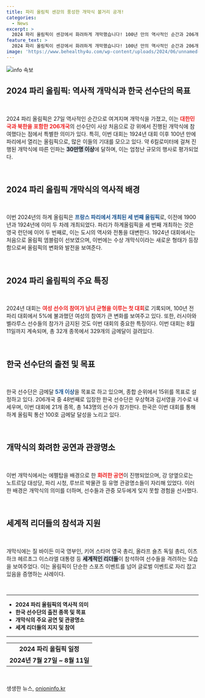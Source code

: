 ```yaml
---
title: 파리 올림픽 센강의 풍성한 개막식 볼거리 공개!
categories:
  - News
excerpt: >
  2024 파리 올림픽이 센강에서 화려하게 개막했습니다! 100년 만의 역사적인 순간과 206개국 선수들이 배를 타고 입장하는 특별한 장면을 놓치지 마세요!
feature_text: >
  2024 파리 올림픽이 센강에서 화려하게 개막했습니다! 100년 만의 역사적인 순간과 206개국 선수들이 배를 타고 입장하는 특별한 장면을 놓치지 마세요!
image: 'https://www.behealthy4u.com/wp-content/uploads/2024/06/unnamed-file.png'
---
```


<p><img src="https://www.behealthy4u.com/wp-content/uploads/2024/06/unnamed-file.png" alt="info 속보" /></p>

<h2 data-ke-size="size26">2024 파리 올림픽: 역사적 개막식과 한국 선수단의 목표</h2>

<p data-ke-size="size16">&nbsp;</p>

<p data-ke-size="size16">2024 파리 올림픽은 27일 역사적인 순간으로 여겨지며 개막식을 가졌고, 이는 <b><span style="color: #ee2323;">대한민국과 북한을 포함한 206개국</span></b>의 선수단이 사상 처음으로 강 위에서 진행된 개막식에 참여했다는 점에서 특별한 의미가 있다. 특히, 이번 대회는 1924년 대회 이후 100년 만에 파리에서 열리는 올림픽으로, 많은 이들의 기대를 모으고 있다. 약 6킬로미터에 걸쳐 진행된 개막식에 따른 인파는 <b><span style="background-color: #21538527;">30만명 이상</span></b>에 달하며, 이는 엄청난 규모의 행사로 평가되었다.</p>

<p data-ke-size="size16">&nbsp;</p>

<h2 data-ke-size="size26">2024 파리 올림픽 개막식의 역사적 배경</h2>

<p data-ke-size="size16">&nbsp;</p>

<p data-ke-size="size16">이번 2024년의 하계 올림픽은 <b><span style="color: #1a5490;">프랑스 파리에서 개최된 세 번째 올림픽</span></b>로, 이전에 1900년과 1924년에 이미 두 차례 개최되었다. 파리가 하계올림픽을 세 번째 개최하는 것은 영국 런던에 이어 두 번째로, 이는 도시의 역사와 전통을 대변한다. 1924년 대회에서는 처음으로 올림픽 엠블럼이 선보였으며, 이번에는 수상 개막식이라는 새로운 형태가 등장함으로써 올림픽의 변화와 발전을 보여준다.</p>

<p data-ke-size="size16">&nbsp;</p>

<h2 data-ke-size="size26">2024 파리 올림픽의 주요 특징</h2>

<p data-ke-size="size16">&nbsp;</p>

<p data-ke-size="size16">2024년 대회는 <b><span style="color: #ee2323;">여성 선수의 참여가 남녀 균형을 이루는 첫 대회</span></b>로 기록되며, 100년 전 파리 대회에서 5%에 불과했던 여성의 참여가 큰 변화를 보여주고 있다. 또한, 러시아와 벨라루스 선수들의 참가가 금지된 것도 이번 대회의 중요한 특징이다. 이번 대회는 8월 11일까지 계속되며, 총 32개 종목에서 329개의 금메달이 걸려있다.</p>

<p data-ke-size="size16">&nbsp;</p>

<h2 data-ke-size="size26">한국 선수단의 출전 및 목표</h2>

<p data-ke-size="size16">&nbsp;</p>

<p data-ke-size="size16">한국 선수단은 금메달 <b><span style="color: #1a5490;">5개 이상</span></b>을 목표로 하고 있으며, 종합 순위에서 15위를 목표로 설정하고 있다. 206개국 중 48번째로 입장한 한국 선수단은 우상혁과 김서영을 기수로 내세우며, 이번 대회에 21개 종목, 총 143명의 선수가 참가한다. 한국은 이번 대회를 통해 하계 올림픽 통산 100호 금메달 달성을 노리고 있다.</p>

<p data-ke-size="size16">&nbsp;</p>

<h2 data-ke-size="size26">개막식의 화려한 공연과 관광명소</h2>

<p data-ke-size="size16">&nbsp;</p>

<p data-ke-size="size16">이번 개막식에서는 에펠탑을 배경으로 한 <b><span style="color: #ee2323;">화려한 공연</span></b>이 진행되었으며, 강 양옆으로는 노트르담 대성당, 파리 시청, 루브르 박물관 등 유명 관광명소들이 자리해 있었다. 이러한 배경은 개막식의 의미를 더하며, 선수들과 관중 모두에게 잊지 못할 경험을 선사했다.</p>

<p data-ke-size="size16">&nbsp;</p>

<h2 data-ke-size="size26">세계적 리더들의 참석과 지원</h2>

<p data-ke-size="size16">&nbsp;</p>

<p data-ke-size="size16">개막식에는 질 바이든 미국 영부인, 키어 스타머 영국 총리, 올라프 숄츠 독일 총리, 이츠하크 헤르초그 이스라엘 대통령 등 <b><span style="background-color: #21538527;">세계적인 리더들</span></b>이 참석하여 선수들을 격려하는 모습을 보여주었다. 이는 올림픽이 단순한 스포츠 이벤트를 넘어 글로벌 이벤트로 자리 잡고 있음을 증명하는 사례이다.</p>

<p data-ke-size="size16">&nbsp;</p>

<hr />

<ul>
    <li><b>2024 파리 올림픽의 역사적 의미</b></li>
    <li><b>한국 선수단의 출전 종목 및 목표</b></li>
    <li><b>개막식의 주요 공연 및 관광명소</b></li>
    <li><b>세계 리더들의 지지 및 참여</b></li>
</ul>

<hr />

<table>
    <tr>
        <td style="text-align: center; height: 17px;"><b>2024 파리 올림픽 일정</b></td>
    </tr>
    <tr>
        <td style="text-align: center; height: 17px;"><b>2024년 7월 27일 ~ 8월 11일</b></td>
    </tr>
</table>

<p data-ke-size="size16">&nbsp;</p>
생생한 뉴스, <a href="https://onioninfo.kr" rel="dofollow">onioninfo.kr</a>


